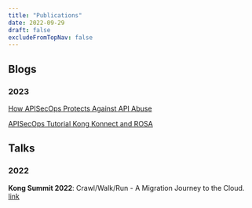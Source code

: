 ```yaml
---
title: "Publications"
date: 2022-09-29
draft: false
excludeFromTopNav: false
---
```

## Blogs

### 2023

[How APISecOps Protects Against API Abuse](https://konghq.com/blog/apisecops)

[APISecOps Tutorial Kong Konnect and ROSA](https://konghq.com/blog/apisecops-tutorial)

## Talks

### 2022

**Kong Summit 2022**: Crawl/Walk/Run - A Migration Journey to the Cloud. [link](https://konghq.com/conferences/kong-summit/speakers)
